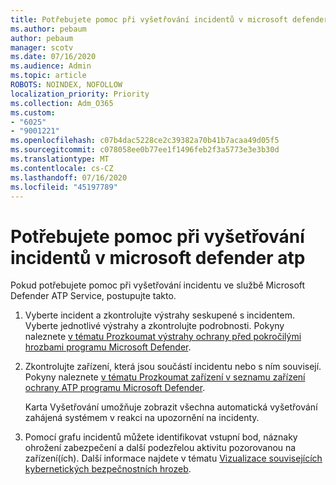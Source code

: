 ```yaml
---
title: Potřebujete pomoc při vyšetřování incidentů v microsoft defender atp
ms.author: pebaum
author: pebaum
manager: scotv
ms.date: 07/16/2020
ms.audience: Admin
ms.topic: article
ROBOTS: NOINDEX, NOFOLLOW
localization_priority: Priority
ms.collection: Adm_O365
ms.custom:
- "6025"
- "9001221"
ms.openlocfilehash: c07b4dac5228ce2c39382a70b41b7acaa49d05f5
ms.sourcegitcommit: c078058ee0b77ee1f1496feb2f3a5773e3e3b30d
ms.translationtype: MT
ms.contentlocale: cs-CZ
ms.lasthandoff: 07/16/2020
ms.locfileid: "45197789"
---
```

# <a name="need-help-investigating-incidents-in-microsoft-defender-atp"></a>Potřebujete pomoc při vyšetřování incidentů v microsoft defender atp

Pokud potřebujete pomoc při vyšetřování incidentu ve službě Microsoft Defender ATP Service, postupujte takto.

1. Vyberte incident a zkontrolujte výstrahy seskupené s incidentem. Vyberte jednotlivé výstrahy a zkontrolujte podrobnosti. Pokyny naleznete [v tématu Prozkoumat výstrahy ochrany před pokročilými hrozbami programu Microsoft Defender](https://docs.microsoft.com/windows/security/threat-protection/microsoft-defender-atp/investigate-alerts).
2. Zkontrolujte zařízení, která jsou součástí incidentu nebo s ním souvisejí. Pokyny naleznete [v tématu Prozkoumat zařízení v seznamu zařízení ochrany ATP programu Microsoft Defender](https://docs.microsoft.com/windows/security/threat-protection/microsoft-defender-atp/investigate-machines).<br/>
 
    Karta Vyšetřování umožňuje zobrazit všechna automatická vyšetřování zahájená systémem v reakci na upozornění na incidenty.
3. Pomocí grafu incidentů můžete identifikovat vstupní bod, náznaky ohrožení zabezpečení a další podezřelou aktivitu pozorovanou na zařízení(ích). Další informace najdete v tématu [Vizualizace souvisejících kybernetických bezpečnostních hrozeb](https://docs.microsoft.com/windows/security/threat-protection/microsoft-defender-atp/investigate-incidents#visualizing-associated-cybersecurity-threats).  